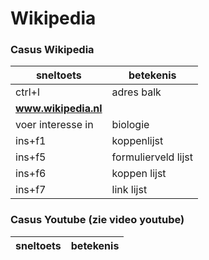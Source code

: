 
# Wikipedia

### Casus Wikipedia
| sneltoets | betekenis |
|---|---|
| ctrl+l| adres balk |
|**www.wikipedia.nl**||
|voer interesse in| biologie|
|ins+f1|koppenlijst|
|ins+f5|formulierveld lijst|
|ins+f6|koppen lijst|
|ins+f7|link lijst|

### Casus Youtube (zie video youtube)
| sneltoets | betekenis |
|---|---|
